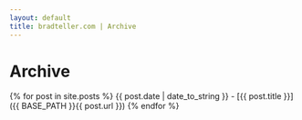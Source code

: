 ```yaml
---
layout: default
title: bradteller.com | Archive
---
```


# Archive

{% for post in site.posts %}
  {{ post.date | date_to_string }} - [{{ post.title }}]({{ BASE_PATH }}{{ post.url }})
{% endfor %}